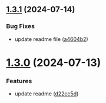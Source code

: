 ## [1.3.1](https://github.com/Bawanthathilan/magnify-anything/compare/v1.3.0...v1.3.1) (2024-07-14)


### Bug Fixes

* update readme file ([a4604b2](https://github.com/Bawanthathilan/magnify-anything/commit/a4604b2aff6128a01a52104a40cbdbd80e0be752))

# [1.3.0](https://github.com/Bawanthathilan/magnify-anything/compare/v1.2.0...v1.3.0) (2024-07-13)


### Features

* update readme ([d22cc5d](https://github.com/Bawanthathilan/magnify-anything/commit/d22cc5d5a7691a96f86d389d3b23d6dcc2810827))
